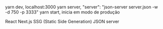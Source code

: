 yarn dev, localhost:3000
yarn server, "server": "json-server server.json -w -d 750 -p 3333"
yarn start, inicia em modo de produção

React
Next.js
SSG (Static Side Generation)
JSON server